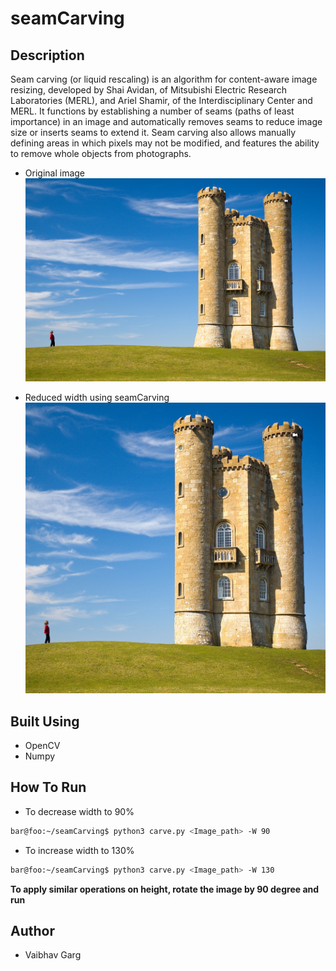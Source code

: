 # seamCarving

## Description

Seam carving (or liquid rescaling) is an algorithm for content-aware image resizing, developed by Shai Avidan, of Mitsubishi Electric Research Laboratories (MERL), and Ariel Shamir, of the Interdisciplinary Center and MERL. It functions by establishing a number of seams (paths of least importance) in an image and automatically removes seams to reduce image size or inserts seams to extend it. Seam carving also allows manually defining areas in which pixels may not be modified, and features the ability to remove whole objects from photographs. 

* Original image
![Original](./images/tower.jpg)

* Reduced width using seamCarving
![Smaller](./out.jpg)

## Built Using

* OpenCV
* Numpy

## How To Run

* To decrease width to 90%

```bash
bar@foo:~/seamCarving$ python3 carve.py <Image_path> -W 90 
```

* To increase width to 130%

```bash
bar@foo:~/seamCarving$ python3 carve.py <Image_path> -W 130 
```

**To apply similar operations on height, rotate the image by 90 degree and run**

## Author

* Vaibhav Garg